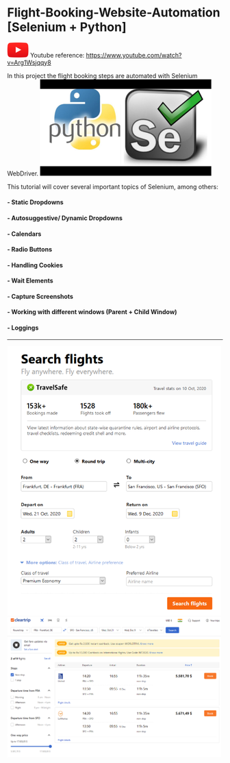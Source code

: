 # Flight-Booking-Website-Automation [Selenium + Python]

<img src='./images/YT.PNG' width=50> Youtube reference: https://www.youtube.com/watch?v=Arg1Wsjqqy8


In this project the flight booking steps are automated with Selenium WebDriver.
<img src='./images/Selenium_Python.jpeg' width=400>

This tutorial will cover several important topics of Selenium, among others:

#### - Static Dropdowns
#### - Autosuggestive/ Dynamic Dropdowns
#### - Calendars
#### - Radio Buttons
#### - Handling Cookies
#### - Wait Elements
#### - Capture Screenshots
#### - Working with different windows (Parent + Child Window)
#### - Loggings
-------------------------------------------------------------

<img src='./images/Flight-Booking.PNG' width=500>
<img src='./images/Flight-Booking2.PNG' width=500>
